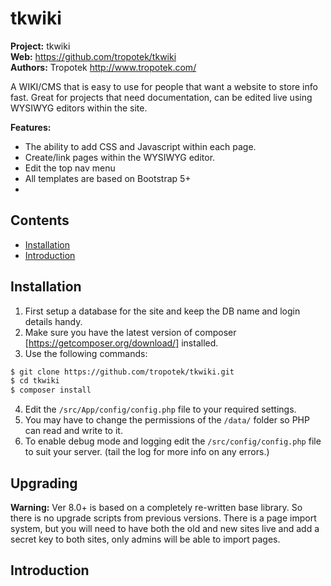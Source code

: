 # tkwiki

__Project:__ tkwiki    
__Web:__ <https://github.com/tropotek/tkwiki>  
__Authors:__ Tropotek <http://www.tropotek.com/>

A WIKI/CMS that is easy to use for people that want a website to store info fast.
Great for projects that need documentation, can be edited live using WYSIWYG editors within the site.

__Features:__
- The ability to add CSS and Javascript within each page.
- Create/link pages within the WYSIWYG editor.
- Edit the top nav menu
- All templates are based on Bootstrap 5+
- 

## Contents

- [Installation](#installation)
- [Introduction](#introduction)

## Installation

1. First setup a database for the site and keep the DB name and login details handy.
2. Make sure you have the latest version of composer [https://getcomposer.org/download/] installed.
3. Use the following commands:
~~~bash
$ git clone https://github.com/tropotek/tkwiki.git
$ cd tkwiki
$ composer install
~~~
4. Edit the `/src/App/config/config.php` file to your required settings.
5. You may have to change the permissions of the `/data/` folder so PHP can read and write to it.
6. To enable debug mode and logging edit the `/src/config/config.php` file to suit your server.
   (tail the log for more info on any errors.)


## Upgrading

__Warning:__ Ver 8.0+ is based on a completely re-written base library. So there is no upgrade scripts from
previous versions. There is a page import system, but you will need to have both the old and new sites live
and add a secret key to both sites, only admins will be able to import pages.

## Introduction






